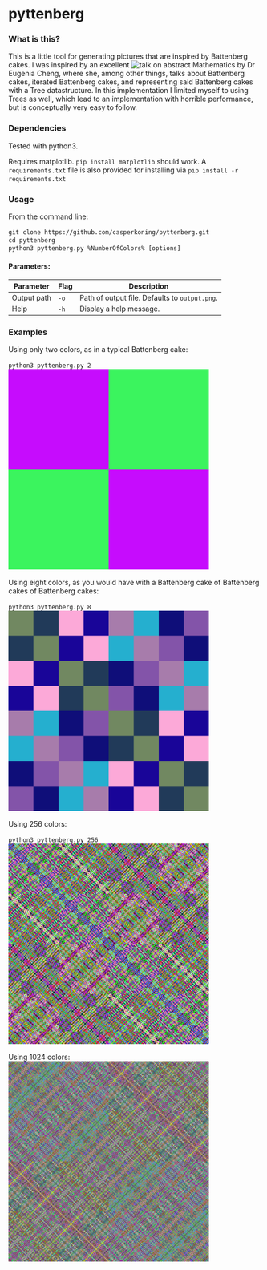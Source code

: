 # pyttenberg

### What is this?
This is a little tool for generating pictures that are inspired by Battenberg cakes.
I was inspired by an excellent ![talk](https://www.youtube.com/watch?v=j7BArZJxL9M) on abstract Mathematics by Dr Eugenia
Cheng, where she, among other things, talks about Battenberg cakes, iterated Battenberg cakes, and representing said
Battenberg cakes with a Tree datastructure. In this implementation I limited myself to using Trees as well, which lead
to an implementation with horrible performance, but is conceptually very easy to follow.

### Dependencies

Tested with python3.

Requires matplotlib. `pip install matplotlib` should work. A `requirements.txt` file is also provided for installing via
`pip install -r requirements.txt`

### Usage

From the command line:
```
git clone https://github.com/casperkoning/pyttenberg.git
cd pyttenberg
python3 pyttenberg.py %NumberOfColors% [options]
```

#### Parameters:
Parameter   | Flag | Description
------------|------|------------
Output path | `-o` | Path of output file. Defaults to `output.png`.
Help        | `-h` | Display a help message.

### Examples

Using only two colors, as in a typical Battenberg cake:

`python3 pyttenberg.py 2`
<img src="/examples/output_2_colors.png" width="400">

Using eight colors, as you would have with a Battenberg cake of Battenberg cakes of Battenberg cakes:

`python3 pyttenberg.py 8`
<img src="/examples/output_8_colors.png" width="400">


Using 256 colors:

`python3 pyttenberg.py 256`
<img src="/examples/output_256_colors.png" width="400">

Using 1024 colors:
<img src="/examples/output_1024_colors.png" width="400">